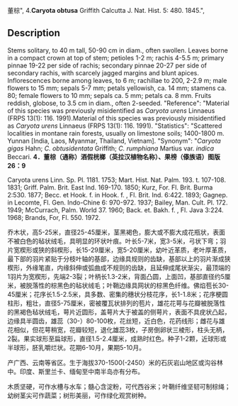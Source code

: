 董棕",
4.**Caryota obtusa** Griffith Calcutta J. Nat. Hist. 5: 480. 1845.",

## Description
Stems solitary, to 40 m tall, 50-90 cm in diam., often swollen. Leaves borne in a compact crown at top of stem; petioles 1-2 m; rachis 4-5.5 m; primary pinnae 19-22 per side of rachis; secondary pinnae 20-27 per side of secondary rachis, with scarcely jagged margins and blunt apices. Inflorescences borne among leaves, to 6 m; rachillae to 200, 2-2.9 m; male flowers to 15 mm; sepals 5-7 mm; petals yellowish, ca. 14 mm; stamens ca. 80; female flowers to 10 mm; sepals ca. 5 mm; petals ca. 8 mm. Fruits reddish, globose, to 3.5 cm in diam., often 2-seeded.
  "Reference": "Material of this species was previously misidentified as *Caryota urens* Linnaeus (FRPS 13(1): 116. 1991).Material of this species was previously misidentified as *Caryota urens* Linnaeus (FRPS 13(1): 116. 1991).
  "Statistics": "Scattered localities in montane rain forests, usually on limestone soils; 1400-1800 m. Yunnan [India, Laos, Myanmar, Thailand, Vietnam].
  "Synonym": "*Caryota gigas* Hahn; *C. obtusidentata* Griffith; *C. rumphiana* Martius var. *indica* Beccari.
**4．董棕（通称）酒假桄榔（英拉汉植物名称）、果榜（傣族语）图版26：9**

Caryota urens Linn. Sp. Pl. 1181. 1753; Mart. Hist. Nat. Palm. 193. t. 107-108. 1831; Griff. Palm. Brit. East Ind. 169-170. 1850; Kurz, For. Fl. Brit. Burma 2:530. 1877; Becc. et Hook. f. in Hook. f. , Fl. Brit. Ind. 6:422. 1893; Gagnep. in Lecomte, Fl. Gen. Indo-Chine 6: 970-972. 1937; Bailey, Man. Cult. Pl. 172. 1949; McCurrach, Palm. World 37. 1960; Back. et. Bakh. f. , Fl. Java 3:224. 1968; Brands, For, Fl. 550. 1972.

乔木状，高5-25米，直径25-45厘米，茎黑褐色，膨大或不膨大成花瓶状，表面不被白色的毡状绒毛，具明显的环状叶痕。叶长5-7米，宽3-5米，弓状下弯；羽片宽楔形或狭的斜楔形，长15-29厘米，宽5-20厘米，幼叶近革质，老叶厚革质，最下部的羽片紧贴于分枝叶轴的基部，边缘具规则的齿缺，基部以上的羽片渐成狭楔形，外缘笔直，内缘斜伸或弧曲成不规则的齿缺，且延伸成尾状渐尖，最顶端的1羽片为宽楔形，先端2-3裂；叶柄长1.3-2米，背面凸圆，上面凹，基部直径约5厘米，被脱落性的棕黑色的毡状绒毛；叶鞘边缘具网状的棕黑色纤维。佛焰苞长30-45厘米；花序长1.5-2.5米，具多数、密集的穗状分枝花序，长1-1.8米；花序梗圆柱形，粗壮，直径5-75厘米，密被覆瓦状排列的苞片，雄花花萼与花瓣被脱落性的黑褐色毡状绒毛，萼片近圆形，盖萼片大于被盖的侧萼片，表面不具疣状凸起，边缘具半圆齿，雄蕊（30-）80-100枚，花丝短，近白色，花药线形；雌花与雄花相似，但花萼稍宽，花瓣较短，退化雄蕊3枚，子房倒卵状三棱形，柱头无柄，2裂。果实球形至扁球形，直径1.5-2.4厘米，成熟时红色。种子1-2颗，近球形或半球形，胚乳嚼烂状。花期6-10月，果期5-10月。

产广西、云南等省区。生于海拔370-1500(-2450）米的石灰岩山地区或沟谷林中。印度、斯里兰卡、缅甸至中南半岛亦有分布。

木质坚硬，可作水槽与水车；髓心含淀粉，可代西谷米；叶鞘纤维坚韧可制棕绳；幼树茎尖可作蔬菜；树形美丽，可作绿化观赏树种。
